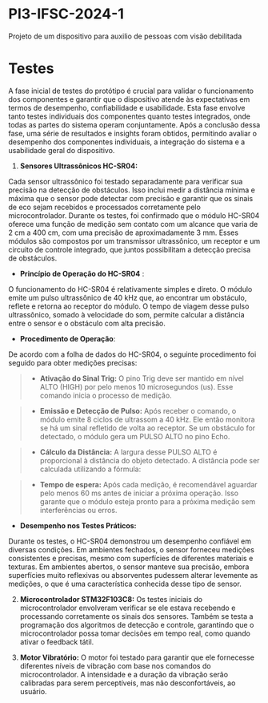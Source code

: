 # PI3-IFSC-2024-1

Projeto de um dispositivo para auxilio de pessoas com visão debilitada

# Testes 

A fase inicial de testes do protótipo é crucial para validar o funcionamento dos componentes e garantir que o dispositivo atende às expectativas em termos de desempenho, confiabilidade e usabilidade. Esta fase envolve tanto testes individuais dos componentes quanto testes integrados, onde todas as partes do sistema operam conjuntamente. Após a conclusão dessa fase, uma série de resultados e insights foram obtidos, permitindo avaliar o desempenho dos componentes individuais, a integração do sistema e a usabilidade geral do dispositivo.

1. **Sensores Ultrassônicos HC-SR04:** 

Cada sensor ultrassônico foi testado separadamente para verificar sua precisão na detecção de obstáculos. Isso inclui medir a distância mínima e máxima que o sensor pode detectar com precisão e garantir que os sinais de eco sejam recebidos e processados corretamente pelo microcontrolador. Durante os testes, foi confirmado que o módulo HC-SR04 oferece uma função de medição sem contato com um alcance que varia de 2 cm a 400 cm, com uma precisão de aproximadamente 3 mm. Esses módulos são compostos por um transmissor ultrassônico, um receptor e um circuito de controle integrado, que juntos possibilitam a detecção precisa de obstáculos.

- **Princípio de Operação do HC-SR04** : 

O funcionamento do HC-SR04 é relativamente simples e direto. O módulo emite um pulso ultrassônico de 40 kHz que, ao encontrar um obstáculo, reflete e retorna ao receptor do módulo. O tempo de viagem desse pulso ultrassônico, somado à velocidade do som, permite calcular a distância entre o sensor e o obstáculo com alta precisão.

* **Procedimento de Operação**:

De acordo com a folha de dados do HC-SR04, o seguinte procedimento foi seguido para obter medições precisas:

>* **Ativação do Sinal Trig:** O pino Trig deve ser mantido em nível ALTO (HIGH) por pelo menos 10 microsegundos (us). Esse comando inicia o processo de medição.

>* **Emissão e Detecção de Pulso:** Após receber o comando, o módulo emite 8 ciclos de ultrassom a 40 kHz. Ele então monitora se há um sinal refletido de volta ao receptor. Se um obstáculo for detectado, o módulo gera um PULSO ALTO no pino Echo. 

>* **Cálculo da Distância:** A largura desse PULSO ALTO é proporcional à distância do objeto detectado. A distância pode ser calculada utilizando a fórmula:











>* **Tempo de espera:** Após cada medição, é recomendável aguardar pelo menos 60 ms antes de iniciar a próxima operação. Isso garante que o módulo esteja pronto para a próxima medição sem interferências ou erros.

- **Desempenho nos Testes Práticos:**

Durante os testes, o HC-SR04 demonstrou um desempenho confiável em diversas condições. Em ambientes fechados, o sensor forneceu medições consistentes e precisas, mesmo com superfícies de diferentes materiais e texturas. Em ambientes abertos, o sensor manteve sua precisão, embora superfícies muito reflexivas ou absorventes pudessem alterar levemente as medições, o que é uma característica conhecida desse tipo de sensor.




2. **Microcontrolador STM32F103C8:** Os testes iniciais do microcontrolador envolveram verificar se ele estava recebendo e processando corretamente os sinais dos sensores. Também se testa a programação dos algoritmos de detecção e controle, garantindo que o microcontrolador possa tomar decisões em tempo real, como quando ativar o feedback tátil.

3. **Motor Vibratório:** O motor foi testado para garantir que ele fornecesse diferentes níveis de vibração com base nos comandos do microcontrolador. A intensidade e a duração da vibração serão calibradas para serem perceptíveis, mas não desconfortáveis, ao usuário.

